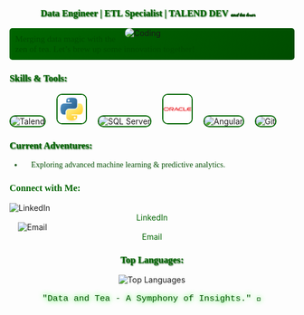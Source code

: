 <!-- Header -->
<h3 align="center" style="color: #006400; font-family: 'Verdana'; text-shadow: 1px 1px 2px #004d00;">
  Data Engineer | ETL Specialist | TALEND DEV
  <span style="font-family: 'Verdana'; font-size: 0.5em; letter-spacing: -0.05em; color: #004d00; text-shadow: 0.5px 0.5px 1px #003300;">
    𝓪𝓷𝓭 𝓽𝓮𝓪 𝓵𝓸𝓿𝓮𝓻
  </span> 🍃
</h3>

<img align="right" alt="Coding" width="300" src="https://media0.giphy.com/media/v1.Y2lkPTc5MGI3NjExY3pkZmU2ZXU2Znh2MGRjMXJrdnRsbGp4YmFnOXBzNDMzaDRqNGxlYiZlcD12MV9pbnRlcm5hbF9naWZfYnlfaWQmY3Q9Zw/mBLYrKaZJACmtum22X/giphy.webp" style="border-radius: 10px;">

<!-- Short Intro -->
<p align="left" style="color: #004d00; font-size: 1.1em; font-family: 'Lucida Console'; background: linear-gradient(135deg, #006400 0%, #004d00 100%); padding: 10px; border-radius: 5px;">
  Merging data magic with the zen of tea. Let’s brew up some innovation together!
</p>

<!-- Skills & Tools with Emphasis on Talend -->
<h3 align="left" style="color: #006400; font-family: 'Verdana'; text-shadow: 1px 1px 2px #004d00;">Skills & Tools:</h3>
<p align="left">
  <img src="https://www.vectorlogo.zone/logos/talend/talend-icon.svg" alt="Talend" width="50" height="50" style="margin-right: 15px; border: 2px solid #006400; border-radius: 10px; transition: transform 0.3s ease;" class="hover-zoom" />
  <img src="https://raw.githubusercontent.com/devicons/devicon/master/icons/python/python-original.svg" alt="Python" width="50" height="50" style="margin-right: 15px; border: 2px solid #006400; border-radius: 10px; transition: transform 0.3s ease;" class="hover-zoom" />
  <img src="https://www.vectorlogo.zone/logos/microsoft/microsoft-icon.svg" alt="SQL Server" width="50" height="50" style="margin-right: 15px; border: 2px solid #006400; border-radius: 10px; transition: transform 0.3s ease;" class="hover-zoom" />
  <img src="https://raw.githubusercontent.com/devicons/devicon/master/icons/oracle/oracle-original.svg" alt="Oracle" width="50" height="50" style="margin-right: 15px; border: 2px solid #006400; border-radius: 10px; transition: transform 0.3s ease;" class="hover-zoom" />
  <img src="https://angular.io/assets/images/logos/angular/angular.svg" alt="Angular" width="50" height="50" style="margin-right: 15px; border: 2px solid #006400; border-radius: 10px; transition: transform 0.3s ease;" class="hover-zoom" />
  <img src="https://www.vectorlogo.zone/logos/git-scm/git-scm-icon.svg" alt="Git" width="50" height="50" style="margin-right: 15px; border: 2px solid #006400; border-radius: 10px; transition: transform 0.3s ease;" class="hover-zoom" />
</p>

<!-- What I'm Working On -->
<h3 align="left" style="color: #006400; font-family: 'Verdana'; text-shadow: 1px 1px 2px #004d00;">Current Adventures:</h3>
<ul style="color: #004d00; font-family: 'Trebuchet MS';">
  <li>🌸 Exploring advanced machine learning & predictive analytics.</li>
</ul>

<!-- Connect with Me -->
<h3 align="left" style="color: #006400; font-family: 'Verdana';">Connect with Me:</h3>
<p align="left">
  <a href="https://www.linkedin.com/in/adly-byby-42448b243/" target="_blank" style="text-decoration: none;">
    <img src="https://img.icons8.com/color/48/000000/linkedin.png" alt="LinkedIn" width="40" height="40" />
    <span style="display: block; text-align: center; color: #006400;">LinkedIn</span>
  </a>
  <a href="mailto:adly.byby@esprit.tn" style="text-decoration: none; margin-left: 15px;">
    <img src="https://img.icons8.com/color/48/000000/gmail.png" alt="Email" width="40" height="40" />
    <span style="display: block; text-align: center; color: #006400;">Email</span>
  </a>
</p>

<!-- Top Languages -->
<h3 align="center" style="color: #006400; font-family: 'Verdana'; text-shadow: 1px 1px 2px #004d00;">Top Languages:</h3>
<p align="center">
  <img src="https://github-readme-stats.vercel.app/api/top-langs?username=bybyadly&show_icons=true&locale=en&layout=compact&theme=github_dark&border_color=004d00&text_color=004d00" alt="Top Languages" />
</p>

<!-- Footer -->
<p align="center" style="color: #004d00; font-family: 'Courier New'; font-size: 1.1em; text-shadow: 0 0 10px #00ff00;">
  "Data and Tea - A Symphony of Insights." 🍵
</p>
